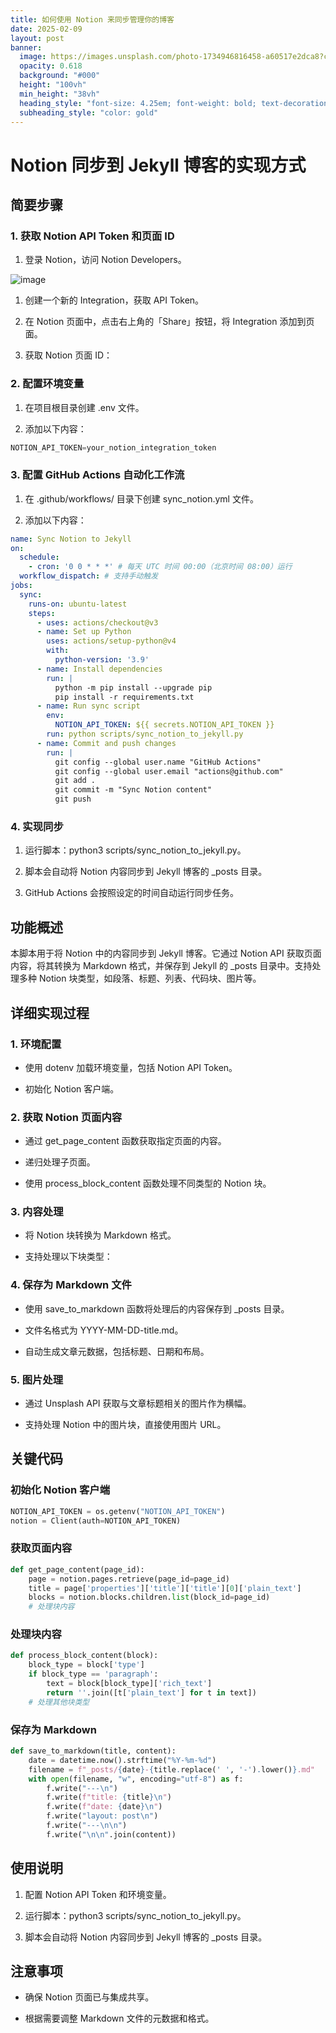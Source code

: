 ```yaml
---
title: 如何使用 Notion 来同步管理你的博客
date: 2025-02-09
layout: post
banner:
  image: https://images.unsplash.com/photo-1734946816458-a60517e2dca8?crop=entropy&cs=tinysrgb&fit=max&fm=jpg&ixid=M3w2OTIwMzJ8MHwxfHJhbmRvbXx8fHx8fHx8fDE3MzkxMTA1MDB8&ixlib=rb-4.0.3&q=80&w=1080
  opacity: 0.618
  background: "#000"
  height: "100vh"
  min_height: "38vh"
  heading_style: "font-size: 4.25em; font-weight: bold; text-decoration: underline"
  subheading_style: "color: gold"
---
```


# Notion 同步到 Jekyll 博客的实现方式

## 简要步骤

### 1. 获取 Notion API Token 和页面 ID

1. 登录 Notion，访问 Notion Developers。

![image](https://prod-files-secure.s3.us-west-2.amazonaws.com/a7a0cc5a-89b9-4cda-8686-1fba0ca52f40/d19c1afe-dea5-4312-9333-786b0ba83054/image.png?X-Amz-Algorithm=AWS4-HMAC-SHA256&X-Amz-Content-Sha256=UNSIGNED-PAYLOAD&X-Amz-Credential=ASIAZI2LB4662YK6B3NH%2F20250209%2Fus-west-2%2Fs3%2Faws4_request&X-Amz-Date=20250209T141500Z&X-Amz-Expires=3600&X-Amz-Security-Token=IQoJb3JpZ2luX2VjEIn%2F%2F%2F%2F%2F%2F%2F%2F%2F%2FwEaCXVzLXdlc3QtMiJHMEUCIQDN9DWCtzlvMMESRYNTzKsrcvpZOzyTawZcguVQrX7ABwIgRXUySCUyRxTofKNVE5zyOVwS0dp67JC6ib0x8G6GqvAqiAQIov%2F%2F%2F%2F%2F%2F%2F%2F%2F%2FARAAGgw2Mzc0MjMxODM4MDUiDPHv1ZchYSIYi9SIwSrcAywOJFCNR3BXLxgjtmdodYkKjzYT8PMV1jzpbWtzeREIfLF97J2JWdVZeCEXL2VDio2F1d3nu%2B3euqzk7X5msLI3ivIjICV8pNu5LeU0cCL4qPk%2FD67rMz%2FH71%2B4ACMMTQV6oTlEW9zGKhasUFK1C1Oeu9JuEdyE3L9EgwFn0R%2F2doDybZ%2BTVUKfiaKhu56mhFEMn83T9Jd4Vd7mQIhLh%2B%2Bi7jgF5f4y09UzckVjDd8wA1CBHYgKxqR8PvehTFLuYXwzgy%2Fwed9zJQRzXQa9SU7Cc2JqEtPMZtfIQtVSGeH%2F9y9fpORmTQfA54oQzQ6JPn8%2B90%2BrFRywdpHKwOknBlwM1n4Ak1dwv20JueCB2eOWzOGILBf3PjCEaw54uoXVtbyp8lIx7hmka%2BOg6uny7n%2FbZDfxY0PlCfFpquV4yaFDA%2BBMU6RayTNv%2FA%2BPVflB0BJvvtGkDBUxmHDYtTfxK4hRfjq7GTslj4psxFVoljLwHD6tKMrjgZ6WLJDccpy7LQNS%2Beu6hqwPggZuOXpAv%2BKUeJ5HC4K%2BX2aNsWXQClZtnmIFaxjLT0p4ibhe%2FcqoD1i9xA8s0u%2B97MCezIEHaAimdI1JNaxx3qa7cVM%2FuLdn0Y8JZTYseaS6G17IMM%2Fjob0GOqUBgW2T7Xi%2FK6OfmiCm1SNRAiFFBCAdnAWTQNsHkESd3aUSh4mLoMwsOzaHK%2FEbnhpkuLQEQW5Y0yDKTGfvLbUVqoF7De9Z1JVVyzyIMq%2F4C2FsMPXP0seJyIP4mvOHKVbUbkEgHV2EWKlWxhSLh9HjUhrJAomuRKkgOjhMkOV33fXCCLJhLk071S3lqpa66VQitc1p1JIH1JGd72c4ddRjxABnagOR&X-Amz-Signature=bbfb09d99d64f03612e21834aa6c57f34a873ba6dfd6e8d8cc4d46b17dcbb748&X-Amz-SignedHeaders=host&x-id=GetObject)

1. 创建一个新的 Integration，获取 API Token。

1. 在 Notion 页面中，点击右上角的「Share」按钮，将 Integration 添加到页面。

1. 获取 Notion 页面 ID：


### 2. 配置环境变量

1. 在项目根目录创建 .env 文件。

1. 添加以下内容：

```javascript
NOTION_API_TOKEN=your_notion_integration_token
```

### 3. 配置 GitHub Actions 自动化工作流

1. 在 .github/workflows/ 目录下创建 sync_notion.yml 文件。

1. 添加以下内容：

```yaml
name: Sync Notion to Jekyll
on:
  schedule:
    - cron: '0 0 * * *' # 每天 UTC 时间 00:00（北京时间 08:00）运行
  workflow_dispatch: # 支持手动触发
jobs:
  sync:
    runs-on: ubuntu-latest
    steps:
      - uses: actions/checkout@v3
      - name: Set up Python
        uses: actions/setup-python@v4
        with:
          python-version: '3.9'
      - name: Install dependencies
        run: |
          python -m pip install --upgrade pip
          pip install -r requirements.txt
      - name: Run sync script
        env:
          NOTION_API_TOKEN: ${{ secrets.NOTION_API_TOKEN }}
        run: python scripts/sync_notion_to_jekyll.py
      - name: Commit and push changes
        run: |
          git config --global user.name "GitHub Actions"
          git config --global user.email "actions@github.com"
          git add .
          git commit -m "Sync Notion content"
          git push
```

### 4. 实现同步

1. 运行脚本：python3 scripts/sync_notion_to_jekyll.py。

1. 脚本会自动将 Notion 内容同步到 Jekyll 博客的 _posts 目录。

1. GitHub Actions 会按照设定的时间自动运行同步任务。

## 功能概述

本脚本用于将 Notion 中的内容同步到 Jekyll 博客。它通过 Notion API 获取页面内容，将其转换为 Markdown 格式，并保存到 Jekyll 的 _posts 目录中。支持处理多种 Notion 块类型，如段落、标题、列表、代码块、图片等。

## 详细实现过程

### 1. 环境配置

- 使用 dotenv 加载环境变量，包括 Notion API Token。

- 初始化 Notion 客户端。

### 2. 获取 Notion 页面内容

- 通过 get_page_content 函数获取指定页面的内容。

- 递归处理子页面。

- 使用 process_block_content 函数处理不同类型的 Notion 块。

### 3. 内容处理

- 将 Notion 块转换为 Markdown 格式。

- 支持处理以下块类型：


### 4. 保存为 Markdown 文件

- 使用 save_to_markdown 函数将处理后的内容保存到 _posts 目录。

- 文件名格式为 YYYY-MM-DD-title.md。

- 自动生成文章元数据，包括标题、日期和布局。

### 5. 图片处理

- 通过 Unsplash API 获取与文章标题相关的图片作为横幅。

- 支持处理 Notion 中的图片块，直接使用图片 URL。

## 关键代码

### 初始化 Notion 客户端

```python
NOTION_API_TOKEN = os.getenv("NOTION_API_TOKEN")
notion = Client(auth=NOTION_API_TOKEN)
```

### 获取页面内容

```python
def get_page_content(page_id):
    page = notion.pages.retrieve(page_id=page_id)
    title = page['properties']['title']['title'][0]['plain_text']
    blocks = notion.blocks.children.list(block_id=page_id)
    # 处理块内容
```

### 处理块内容

```python
def process_block_content(block):
    block_type = block['type']
    if block_type == 'paragraph':
        text = block[block_type]['rich_text']
        return ''.join([t['plain_text'] for t in text])
    # 处理其他块类型
```

### 保存为 Markdown

```python
def save_to_markdown(title, content):
    date = datetime.now().strftime("%Y-%m-%d")
    filename = f"_posts/{date}-{title.replace(' ', '-').lower()}.md"
    with open(filename, "w", encoding="utf-8") as f:
        f.write("---\n")
        f.write(f"title: {title}\n")
        f.write(f"date: {date}\n")
        f.write("layout: post\n")
        f.write("---\n\n")
        f.write("\n\n".join(content))
```

## 使用说明

1. 配置 Notion API Token 和环境变量。

1. 运行脚本：python3 scripts/sync_notion_to_jekyll.py。

1. 脚本会自动将 Notion 内容同步到 Jekyll 博客的 _posts 目录。

## 注意事项

- 确保 Notion 页面已与集成共享。

- 根据需要调整 Markdown 文件的元数据和格式。